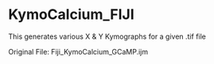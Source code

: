 # KymoCalcium_FIJI
This generates various X &amp; Y Kymographs for a given .tif file

Original File: Fiji_KymoCalcium_GCaMP.ijm
